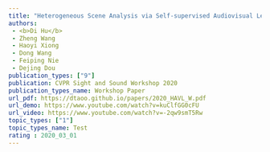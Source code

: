 ```yaml
---  
title: "Heterogeneous Scene Analysis via Self-supervised Audiovisual Learning"  
authors:  
 - <b>Di Hu</b>
 - Zheng Wang
 - Haoyi Xiong
 - Dong Wang
 - Feiping Nie
 - Dejing Dou
publication_types: ["9"]  
publication: CVPR Sight and Sound Workshop 2020 
publication_types_name: Workshop Paper    
url_pdf: https://dtaoo.github.io/papers/2020_HAVL_W.pdf  
url_demo: https://www.youtube.com/watch?v=kuClfGG0cFU   
url_video: https://www.youtube.com/watch?v=-2qw9smT5Rw
topic_types: ["1"]
topic_types_name: Test
rating : 2020_03_01
---  
```

